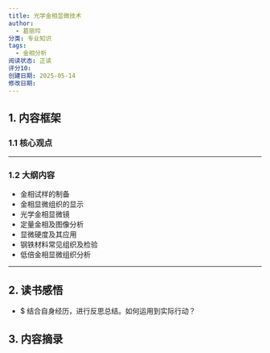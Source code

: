 ```yaml
---
title: 光学金相显微技术
author:
  - 葛丽玲
分类: 专业知识
tags:
  - 金相分析
阅读状态: 正读
评分10: 
创建日期: 2025-05-14
修改日期:
---
```

## 1. 内容框架 

### 1.1 核心观点 


---
### 1.2 大纲内容 
- 金相试样的制备
- 金相显微组织的显示
- 光学金相显微镜
- 定量金相及图像分析 
- 显微硬度及其应用 
- 钢铁材料常见组织及检验 
- 低倍金相显微组织分析
---
## 2. 读书感悟 
- $ 结合自身经历，进行反思总结。如何运用到实际行动？


## 3. 内容摘录 





